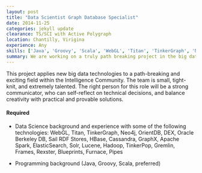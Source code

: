 ```yaml
---
layout: post
title: "Data Scientist Graph Database Specialist"
date: 2014-11-25
categories: jekyll update
clearance: TS/SCI with Active Polygraph
location: Chantilly, Virigina
experience: Any
skills: ['Java', 'Groovy', 'Scala', 'WebGL', 'Titan', 'TinkerGraph', 'Neo4J', 'OrientDB', 'DEX', 'Oracle Berkely DB', 'Sail DRF Stores', 'HBase', 'Cassandara', 'GraphX', 'Apahce Spark', 'Elastic Search', 'Solr', 'Lucene', 'Hadoop', 'TinkerPop', 'Gremlin', 'Frames', 'Rexster', 'Blueprints', 'Furnace', 'Pipes']
summary: We are working on a truly path breaking project in the big data arena, and we are looking for a strong data scientist to join our small team of bright and committed engineers! The ideal candidate will have experience with graph databases, graph servers, graph traversal, and high performance distributed computing (HPDC) environments.
---
```


This project applies new big data technologies to a path-breaking and exciting field within the Intelligence Community. The team is small, tight-knit, and extremely talented. The right person for this role will be a strong communicator, who can self-reflect on technical decisions, and balance creativity with practical and provable solutions.

#### Required

* Data Science background and experience with some of the following technologies: WebGL, Titan, TinkerGraph, Neo4j, OrientDB, DEX, Oracle Berkeley DB, Sail RDF Stores, HBase, Cassandra, GraphX, Apache Spark, ElasticSearch, Solr, Lucene, Hadoop, TinkerPop, Gremlin, Frames, Rexster, Blueprints, Furnace, Pipes

* Programming background (Java, Groovy, Scala, preferred)